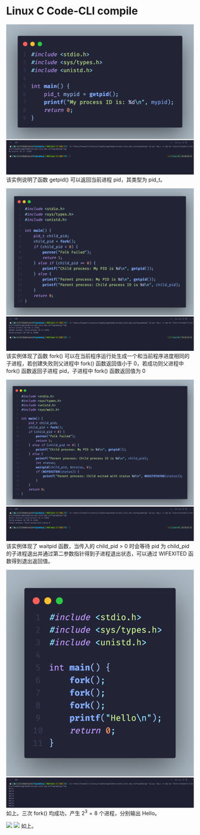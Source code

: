 # Linux C Code-CLI compile

![](./images/1.png)
![](./images/2.png)
该实例说明了函数 getpid() 可以返回当前进程 pid，其类型为 pid_t。

![](./images/3.png)
![](./images/4.png)
该实例体现了函数 fork() 可以在当前程序运行处生成一个和当前程序进度相同的子进程，若创建失败则父进程中 fork() 函数返回值小于 0，若成功则父进程中 fork() 函数返回子进程 pid，子进程中 fork() 函数返回值为 0

![](./images/5.png)
![](./images/6.png)
该实例体现了 waitpid 函数，当传入的 child_pid > 0 时会等待 pid 为 child_pid 的子进程退出并通过第二参数指针得到子进程退出状态，可以通过 WIFEXITED 函数得到退出返回值。

![](./images/7.png)
![](./images/8.png)
如上。三次 fork() 均成功，产生 $2^3 = 8$ 个进程，分别输出 Hello。

![](1./images/1.png)
![](1./images/2.png)
如上。
